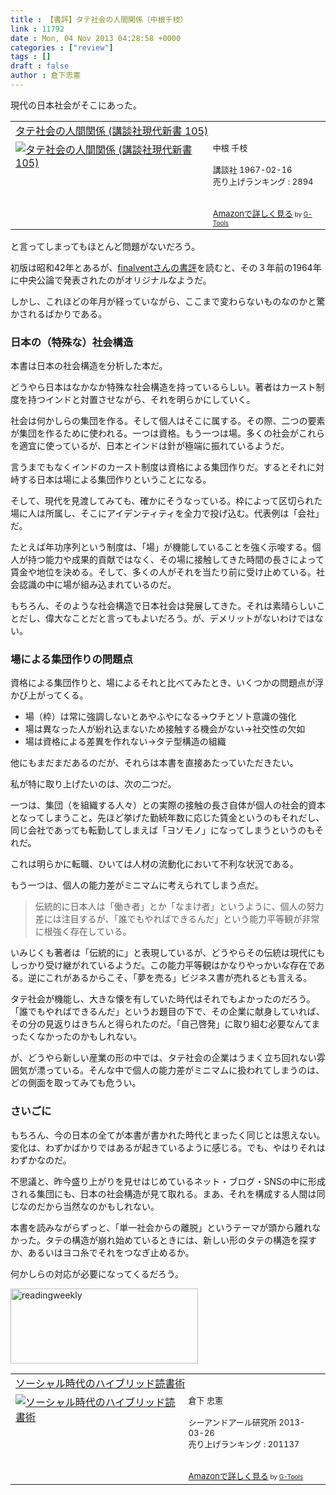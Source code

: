 ```yaml
---
title : 【書評】タテ社会の人間関係（中根千枝）
link : 11792
date : Mon, 04 Nov 2013 04:28:58 +0000
categories : ["review"]
tags : []
draft : false
author : 倉下忠憲
---
```


現代の日本社会がそこにあった。

<table  border="0" cellpadding="5"><tr><td colspan="2"><a href="http://www.amazon.co.jp/%E3%82%BF%E3%83%86%E7%A4%BE%E4%BC%9A%E3%81%AE%E4%BA%BA%E9%96%93%E9%96%A2%E4%BF%82-%E8%AC%9B%E8%AB%87%E7%A4%BE%E7%8F%BE%E4%BB%A3%E6%96%B0%E6%9B%B8-105-%E4%B8%AD%E6%A0%B9-%E5%8D%83%E6%9E%9D/dp/4061155059%3FSubscriptionId%3D15SMZCTB9V8NGR2TW082%26tag%3Drashita1000-22%26linkCode%3Dxm2%26camp%3D2025%26creative%3D165953%26creativeASIN%3D4061155059" target="_top">タテ社会の人間関係 (講談社現代新書 105)</a><img src="http://www.assoc-amazon.jp/e/ir?t=rashita1000-22&l=ur2&o=9" width="1" height="1" style="border: none;" alt="" /></td></tr><tr><td valign="top"><a href="http://www.amazon.co.jp/%E3%82%BF%E3%83%86%E7%A4%BE%E4%BC%9A%E3%81%AE%E4%BA%BA%E9%96%93%E9%96%A2%E4%BF%82-%E8%AC%9B%E8%AB%87%E7%A4%BE%E7%8F%BE%E4%BB%A3%E6%96%B0%E6%9B%B8-105-%E4%B8%AD%E6%A0%B9-%E5%8D%83%E6%9E%9D/dp/4061155059%3FSubscriptionId%3D15SMZCTB9V8NGR2TW082%26tag%3Drashita1000-22%26linkCode%3Dxm2%26camp%3D2025%26creative%3D165953%26creativeASIN%3D4061155059" target="_top"><img src="http://ecx.images-amazon.com/images/I/41KW0J6HBNL._SL160_.jpg" border="0" alt="タテ社会の人間関係 (講談社現代新書 105)" /></a></td><td valign="top"><font size="-1">中根 千枝 <br /><br />講談社  1967-02-16<br />売り上げランキング : 2894<br /><br /><br /><a href="http://www.amazon.co.jp/%E3%82%BF%E3%83%86%E7%A4%BE%E4%BC%9A%E3%81%AE%E4%BA%BA%E9%96%93%E9%96%A2%E4%BF%82-%E8%AC%9B%E8%AB%87%E7%A4%BE%E7%8F%BE%E4%BB%A3%E6%96%B0%E6%9B%B8-105-%E4%B8%AD%E6%A0%B9-%E5%8D%83%E6%9E%9D/dp/4061155059%3FSubscriptionId%3D15SMZCTB9V8NGR2TW082%26tag%3Drashita1000-22%26linkCode%3Dxm2%26camp%3D2025%26creative%3D165953%26creativeASIN%3D4061155059" target="_top">Amazonで詳しく見る</a></font><font size="-2"> by <a href="http://www.goodpic.com/mt/aws/index.html" >G-Tools</a></font></td></tr></table>

と言ってしまってもほとんど問題がないだろう。

初版は昭和42年とあるが、<a href="https://cakes.mu/posts/2647">finalventさんの書評</a>を読むと、その３年前の1964年に中央公論で発表されたのがオリジナルなようだ。

しかし、これほどの年月が経っていながら、ここまで変わらないものなのかと驚かされるばかりである。

<H3>日本の（特殊な）社会構造</H3>本書は日本の社会構造を分析した本だ。

どうやら日本はなかなか特殊な社会構造を持っているらしい。著者はカースト制度を持つインドと対置させながら、それを明らかにしていく。

社会は何かしらの集団を作る。そして個人はそこに属する。その際、二つの要素が集団を作るために使われる。一つは資格。もう一つは場。多くの社会がこれらを適宜に使っているが、日本とインドは針が極端に振れているようだ。

言うまでもなくインドのカースト制度は資格による集団作りだ。するとそれに対峙する日本は場による集団作りということになる。

そして、現代を見渡してみても、確かにそうなっている。枠によって区切られた場に人は所属し、そこにアイデンティティを全力で投げ込む。代表例は「会社」だ。

たとえば年功序列という制度は、「場」が機能していることを強く示唆する。個人が持つ能力や成果的貢献ではなく、その場に接触してきた時間の長さによって賃金や地位を決める。そして、多くの人がそれを当たり前に受け止めている。社会認識の中に場が組み込まれているのだ。

もちろん、そのような社会構造で日本社会は発展してきた。それは素晴らしいことだし、偉大なことだと言ってもよいだろう。が、デメリットがないわけではない。

<H3>場による集団作りの問題点</H3>資格による集団作りと、場によるそれと比べてみたとき、いくつかの問題点が浮かび上がってくる。

<ul>
	<li>場（枠）は常に強調しないとあやふやになる→ウチとソト意識の強化</li>
	<li>場は異なった人が紛れ込まないため接触する機会がない→社交性の欠如</li>
	<li>場は資格による差異を作れない→タテ型構造の組織</li>
</ul>

他にもまだまだあるのだが、それらは本書を直接あたっていただきたい。

私が特に取り上げたいのは、次の二つだ。

一つは、集団（を組織する人々）との実際の接触の長さ自体が個人の社会的資本となってしまうこと。先ほど挙げた勤続年数に応じた賃金というのもそれだし、同じ会社であっても転勤してしまえば「ヨソモノ」になってしまうというのもそれだ。

これは明らかに転職、ひいては人材の流動化において不利な状況である。

もう一つは、個人の能力差がミニマムに考えられてしまう点だ。

<blockquote>
伝統的に日本人は「働き者」とか「なまけ者」というように、個人の努力差には注目するが、「誰でもやればできるんだ」という能力平等観が非常に根強く存在している。
</blockquote>

いみじくも著者は「伝統的に」と表現しているが、どうやらその伝統は現代にもしっかり受け継がれているようだ。この能力平等観はかなりやっかいな存在である。逆にこれがあるからこそ、「夢を売る」ビジネス書が売れるとも言える。

タテ社会が機能し、大きな懐を有していた時代はそれでもよかったのだろう。「誰でもやればできるんだ」というお題目の下で、その企業に献身していれば、その分の見返りはきちんと得られたのだ。「自己啓発」に取り組む必要なんてまったくなかったのかもしれない。

が、どうやら新しい産業の形の中では、タテ社会の企業はうまく立ち回れない雰囲気が漂っている。そんな中で個人の能力差がミニマムに扱われてしまうのは、どの側面を取ってみても危うい。

<H3>さいごに</H3>もちろん、今の日本の全てが本書が書かれた時代とまったく同じとは思えない。変化は、わずかばかりではあるが起きているように感じる。でも、やはりそれはわずかなのだ。

不思議と、昨今盛り上がりを見せはじめているネット・ブログ・SNSの中に形成される集団にも、日本の社会構造が見て取れる。まあ、それを構成する人間は同じなのだから当然なのかもしれない。

本書を読みながらずっと、「単一社会からの離脱」というテーマが頭から離れなかった。タテの構造が崩れ始めているときには、新しい形のタテの構造を探すか、あるいはヨコ糸でそれをつなぎ止めるか。

何かしらの対応が必要になってくるだろう。

<a href="https://rashita.net/blog/wp-content/uploads/2013/10/readingweekly.jpg"><img src="https://rashita.net/blog/wp-content/uploads/2013/10/readingweekly.jpg" alt="readingweekly" width="300" height="120" class="alignnone size-full wp-image-11752" /></a>

<table  border="0" cellpadding="5"><tr><td colspan="2"><a href="http://www.amazon.co.jp/%E3%82%BD%E3%83%BC%E3%82%B7%E3%83%A3%E3%83%AB%E6%99%82%E4%BB%A3%E3%81%AE%E3%83%8F%E3%82%A4%E3%83%96%E3%83%AA%E3%83%83%E3%83%89%E8%AA%AD%E6%9B%B8%E8%A1%93-%E5%80%89%E4%B8%8B-%E5%BF%A0%E6%86%B2/dp/4863541244%3FSubscriptionId%3D15SMZCTB9V8NGR2TW082%26tag%3Drashita1000-22%26linkCode%3Dxm2%26camp%3D2025%26creative%3D165953%26creativeASIN%3D4863541244" target="_top">ソーシャル時代のハイブリッド読書術</a><img src="http://www.assoc-amazon.jp/e/ir?t=rashita1000-22&l=ur2&o=9" width="1" height="1" style="border: none;" alt="" /></td></tr><tr><td valign="top"><a href="http://www.amazon.co.jp/%E3%82%BD%E3%83%BC%E3%82%B7%E3%83%A3%E3%83%AB%E6%99%82%E4%BB%A3%E3%81%AE%E3%83%8F%E3%82%A4%E3%83%96%E3%83%AA%E3%83%83%E3%83%89%E8%AA%AD%E6%9B%B8%E8%A1%93-%E5%80%89%E4%B8%8B-%E5%BF%A0%E6%86%B2/dp/4863541244%3FSubscriptionId%3D15SMZCTB9V8NGR2TW082%26tag%3Drashita1000-22%26linkCode%3Dxm2%26camp%3D2025%26creative%3D165953%26creativeASIN%3D4863541244" target="_top"><img src="http://ecx.images-amazon.com/images/I/31m4SHzWXQL._SL160_.jpg" border="0" alt="ソーシャル時代のハイブリッド読書術" /></a></td><td valign="top"><font size="-1">倉下 忠憲 <br /><br />シーアンドアール研究所  2013-03-26<br />売り上げランキング : 201137<br /><br /><br /><a href="http://www.amazon.co.jp/%E3%82%BD%E3%83%BC%E3%82%B7%E3%83%A3%E3%83%AB%E6%99%82%E4%BB%A3%E3%81%AE%E3%83%8F%E3%82%A4%E3%83%96%E3%83%AA%E3%83%83%E3%83%89%E8%AA%AD%E6%9B%B8%E8%A1%93-%E5%80%89%E4%B8%8B-%E5%BF%A0%E6%86%B2/dp/4863541244%3FSubscriptionId%3D15SMZCTB9V8NGR2TW082%26tag%3Drashita1000-22%26linkCode%3Dxm2%26camp%3D2025%26creative%3D165953%26creativeASIN%3D4863541244" target="_top">Amazonで詳しく見る</a></font><font size="-2"> by <a href="http://www.goodpic.com/mt/aws/index.html" >G-Tools</a></font></td></tr></table>
